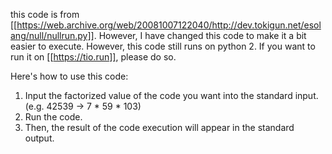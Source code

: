 this code is from [[https://web.archive.org/web/20081007122040/http://dev.tokigun.net/esolang/null/nullrun.py]].
However, I have changed this code to make it a bit easier to execute. 
However, this code still runs on python 2. 
If you want to run it on [[https://tio.run]], please do so.

Here's how to use this code:
1. Input the factorized value of the code you want into the standard input.
(e.g. 42539 -> 7 * 59 * 103)
2. Run the code.
3. Then, the result of the code execution will appear in the standard output.
